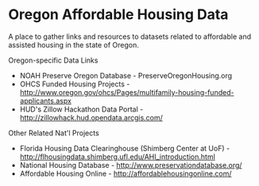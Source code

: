 # Oregon Affordable Housing Data

A place to gather links and resources to datasets related to affordable and assisted housing in the state of Oregon.

Oregon-specific Data Links
- NOAH Preserve Oregon Database - PreserveOregonHousing.org 
- OHCS Funded Housing Projects - http://www.oregon.gov/ohcs/Pages/multifamily-housing-funded-applicants.aspx
- HUD's Zillow Hackathon Data Portal - http://zillowhack.hud.opendata.arcgis.com/

Other Related Nat'l Projects
- Florida Housing Data Clearinghouse (Shimberg Center at UoF) - http://flhousingdata.shimberg.ufl.edu/AHI_introduction.html
- National Housing Database - http://www.preservationdatabase.org/ 
- Affordable Housing Online - http://affordablehousingonline.com/
